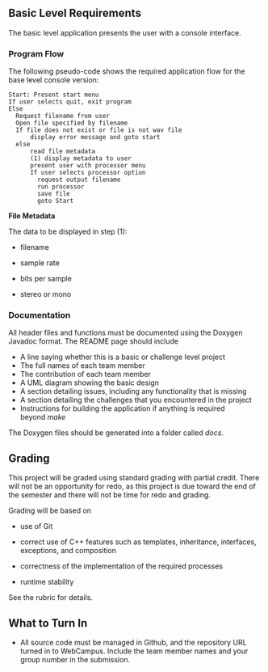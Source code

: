 Basic Level Requirements
------------------------

The basic level application presents the user with a console interface.

### Program Flow

The following pseudo-code shows the required application flow for the base level console version:

```
Start: Present start menu  
If user selects quit, exit program  
Else  
  Request filename from user  
  Open file specified by filename  
  If file does not exist or file is not wav file  
      display error message and goto start  
  else  
      read file metadata  
      (1) display metadata to user  
      present user with processor menu  
      If user selects processor option  
        request output filename  
        run processor  
        save file  
        goto Start 
 ``` 

**File Metadata**

The data to be displayed in step (1):

*   filename
    
*   sample rate
    
*   bits per sample
    
*   stereo or mono

### Documentation

All header files and functions must be documented using the Doxygen Javadoc format. The README page should include

*   A line saying whether this is a basic or challenge level project
*   The full names of each team member
*   The contribution of each team member
*   A UML diagram showing the basic design
*   A section detailing issues, including any functionality that is missing
*   A section detailing the challenges that you encountered in the project
*   Instructions for building the application if anything is required beyond _make_

The Doxygen files should be generated into a folder called _docs._

Grading
-------

This project will be graded using standard grading with partial credit. There will not be an opportunity for redo, as this project is due toward the end of the semester and there will not be time for redo and grading.

Grading will be based on

*   use of Git
    
*   correct use of C++ features such as templates, inheritance, interfaces, exceptions, and composition
    
*   correctness of the implementation of the required processes
    
*   runtime stability
    

See the rubric for details.

What to Turn In
---------------

*   All source code must be managed in Github, and the repository URL turned in to WebCampus. Include the team member names and your group number in the submission.